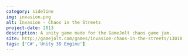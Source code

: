 ```yaml
---
category: sideline
img: invasion.png
alt: Invasion - Chaos in the Streets
project-date: 2013
description: A unity game made for the GameJolt chaos game jam.
site: http://gamejolt.com/games/invasion-chaos-in-the-streets/13018
tags: ['C#','Unity 3D Engine']
---
```

